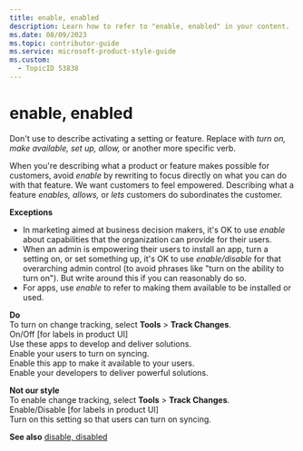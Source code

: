 ```yaml
---
title: enable, enabled
description: Learn how to refer to "enable, enabled" in your content.
ms.date: 08/09/2023
ms.topic: contributor-guide
ms.service: microsoft-product-style-guide
ms.custom:
  - TopicID 53838
---
```



# enable, enabled

Don't use to describe activating a setting or feature. Replace with *turn on, make available, set up, allow,* or another more specific verb.

When you're describing what a product or feature makes possible for customers, avoid *enable* by rewriting to focus directly on what you can do with that feature. We want customers to feel empowered. Describing what a feature *enables, allows,* or *lets* customers do subordinates the customer.

**Exceptions**

- In marketing aimed at business decision makers, it's OK to use *enable* about capabilities that the organization can provide for their users.
- When an admin is empowering their users to install an app, turn a setting on, or set something up, it's OK to use *enable/disable* for that overarching admin control (to avoid phrases like "turn on the ability to turn on"). But write around this if you can reasonably do so.
- For apps, use *enable* to refer to making them available to be installed or used.

**Do**  
To turn on change tracking, select **Tools** > **Track Changes**.  
On/Off [for labels in product UI]  
Use these apps to develop and deliver solutions.  
Enable your users to turn on syncing.  
Enable this app to make it available to your users.  
Enable your developers to deliver powerful solutions.

**Not our style**  
To enable change tracking, select **Tools** > **Track Changes**.  
Enable/Disable [for labels in product UI]  
Turn on this setting so that users can turn on syncing.

**See also** [disable, disabled](~\a_z_names_terms\d\disable-disabled.md)